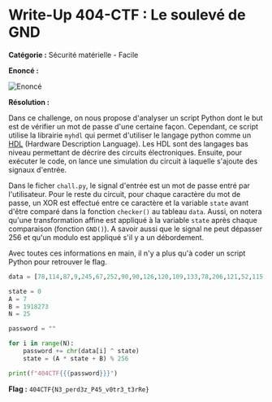 # Write-Up 404-CTF : Le soulevé de GND

__Catégorie :__ Sécurité matérielle - Facile

**Enoncé :**

![Enoncé](images/enonce.png)

**Résolution :**

Dans ce challenge, on nous propose d'analyser un script Python dont le but est de vérifier un mot de passe d'une certaine façon. Cependant, ce script utilise la librairie `myhdl` qui permet d'utiliser le langage python comme un [HDL](https://fr.wikipedia.org/wiki/Langage_de_description_de_matériel) (Hardware Description Language). Les HDL sont des langages bas niveau permettant de décrire des circuits électroniques. Ensuite, pour exécuter le code, on lance une simulation du circuit à laquelle s'ajoute des signaux d'entrée.

Dans le ficher `chall.py`, le signal d'entrée est un mot de passe entré par l'utilisateur. Pour le reste du circuit, pour chaque caractère du mot de passe, un XOR est effectué entre ce caractère et la variable `state` avant d'être comparé dans la fonction `checker()` au tableau `data`. Aussi, on notera qu'une transformation affine est appliqué à la variable `state` après chaque comparaison (fonction `GND()`). A savoir aussi que le signal ne peut dépasser 256 et qu'un modulo est appliqué s'il y a un débordement.

Avec toutes ces informations en main, il n'y a plus qu'à coder un script Python pour retrouver le flag.

```python
data = [78,114,87,9,245,67,252,90,90,126,120,109,133,78,206,121,52,115,123,102,164,194,170,123,5,]

state = 0
A = 7
B = 1918273
N = 25

password = ""

for i in range(N):
    password += chr(data[i] ^ state)
    state = (A * state + B) % 256

print(f"404CTF{{{password}}}")
```

**Flag :** `404CTF{N3_perd3z_P45_v0tr3_t3rRe}`
